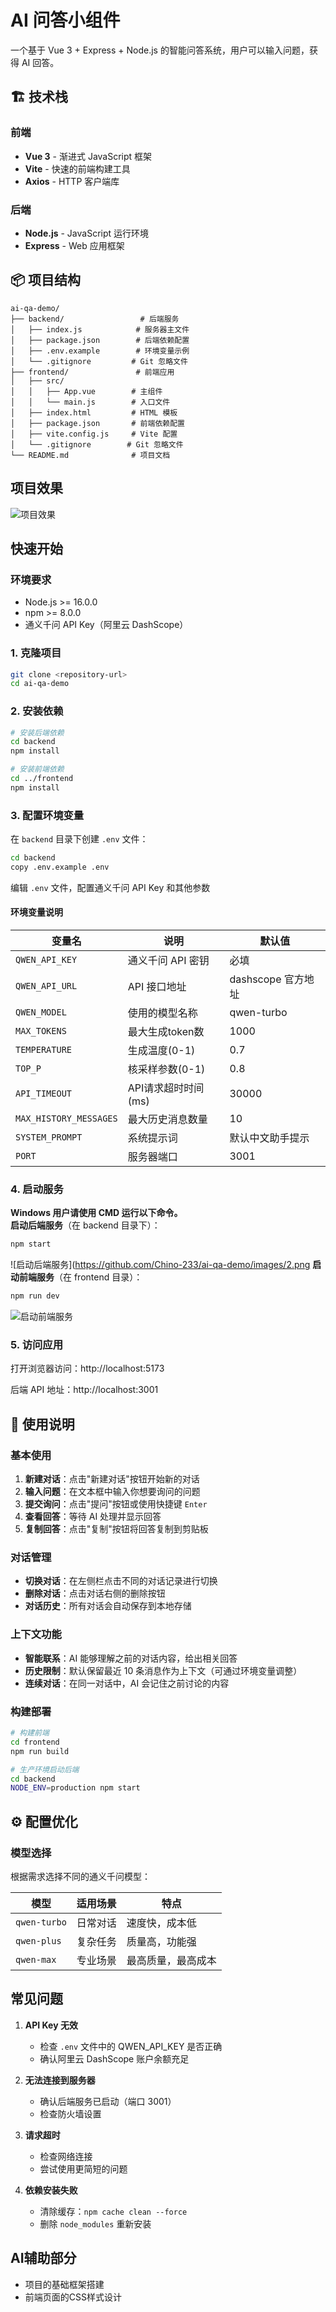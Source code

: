 # AI 问答小组件

一个基于 Vue 3 + Express + Node.js 的智能问答系统，用户可以输入问题，获得 AI 回答。

## 🏗️ 技术栈

### 前端
- **Vue 3** - 渐进式 JavaScript 框架
- **Vite** - 快速的前端构建工具
- **Axios** - HTTP 客户端库

### 后端
- **Node.js** - JavaScript 运行环境
- **Express** - Web 应用框架

## 📦 项目结构

```
ai-qa-demo/
├── backend/                 # 后端服务
│   ├── index.js            # 服务器主文件
│   ├── package.json        # 后端依赖配置
│   ├── .env.example        # 环境变量示例
│   └── .gitignore         # Git 忽略文件
├── frontend/               # 前端应用
│   ├── src/
│   │   ├── App.vue        # 主组件
│   │   └── main.js        # 入口文件
│   ├── index.html         # HTML 模板
│   ├── package.json       # 前端依赖配置
│   ├── vite.config.js     # Vite 配置
│   └── .gitignore        # Git 忽略文件
└── README.md              # 项目文档
```
## 项目效果
![项目效果](https://github.com/Chino-233/ai-qa-demo/images/1.png)
## 快速开始

### 环境要求

- Node.js >= 16.0.0
- npm >= 8.0.0
- 通义千问 API Key（阿里云 DashScope）


### 1. 克隆项目

```bash
git clone <repository-url>
cd ai-qa-demo
```

### 2. 安装依赖

```bash
# 安装后端依赖
cd backend
npm install

# 安装前端依赖
cd ../frontend
npm install
```

### 3. 配置环境变量

在 `backend` 目录下创建 `.env` 文件：

```bash
cd backend
copy .env.example .env
```

编辑 `.env` 文件，配置通义千问 API Key 和其他参数


#### 环境变量说明

| 变量名 | 说明 | 默认值 |
|--------|------|--------|
| `QWEN_API_KEY` | 通义千问 API 密钥 | 必填 |
| `QWEN_API_URL` | API 接口地址 | dashscope 官方地址 |
| `QWEN_MODEL` | 使用的模型名称 | qwen-turbo |
| `MAX_TOKENS` | 最大生成token数 | 1000 |
| `TEMPERATURE` | 生成温度(0-1) | 0.7 |
| `TOP_P` | 核采样参数(0-1) | 0.8 |
| `API_TIMEOUT` | API请求超时时间(ms) | 30000 |
| `MAX_HISTORY_MESSAGES` | 最大历史消息数量 | 10 |
| `SYSTEM_PROMPT` | 系统提示词 | 默认中文助手提示 |
| `PORT` | 服务器端口 | 3001 |



### 4. 启动服务
**Windows 用户请使用 CMD 运行以下命令。**  
**启动后端服务**（在 backend 目录下）：
```bash
npm start
```
![启动后端服务](https://github.com/Chino-233/ai-qa-demo/images/2.png
**启动前端服务**（在 frontend 目录）：
```bash
npm run dev
```
![启动前端服务](https://github.com/Chino-233/ai-qa-demo/images/3.png)
### 5. 访问应用

打开浏览器访问：http://localhost:5173

后端 API 地址：http://localhost:3001

## 📖 使用说明

### 基本使用
1. **新建对话**：点击"新建对话"按钮开始新的对话
2. **输入问题**：在文本框中输入你想要询问的问题
3. **提交询问**：点击"提问"按钮或使用快捷键 `Enter`
4. **查看回答**：等待 AI 处理并显示回答
5. **复制回答**：点击"复制"按钮将回答复制到剪贴板

### 对话管理
- **切换对话**：在左侧栏点击不同的对话记录进行切换
- **删除对话**：点击对话右侧的删除按钮
- **对话历史**：所有对话会自动保存到本地存储

### 上下文功能
- **智能联系**：AI 能够理解之前的对话内容，给出相关回答
- **历史限制**：默认保留最近 10 条消息作为上下文（可通过环境变量调整）
- **连续对话**：在同一对话中，AI 会记住之前讨论的内容



### 构建部署

```bash
# 构建前端
cd frontend
npm run build

# 生产环境启动后端
cd backend
NODE_ENV=production npm start
```

## ⚙️ 配置优化


### 模型选择

根据需求选择不同的通义千问模型：

| 模型 | 适用场景 | 特点 |
|------|----------|------|
| `qwen-turbo` | 日常对话 | 速度快，成本低 |
| `qwen-plus` | 复杂任务 | 质量高，功能强 |
| `qwen-max` | 专业场景 | 最高质量，最高成本 |

## 常见问题

1. **API Key 无效**
   - 检查 `.env` 文件中的 QWEN_API_KEY 是否正确
   - 确认阿里云 DashScope 账户余额充足

2. **无法连接到服务器**
   - 确认后端服务已启动（端口 3001）
   - 检查防火墙设置

3. **请求超时**
   - 检查网络连接
   - 尝试使用更简短的问题

4. **依赖安装失败**
   - 清除缓存：`npm cache clean --force`
   - 删除 `node_modules` 重新安装

## AI辅助部分
- 项目的基础框架搭建
- 前端页面的CSS样式设计